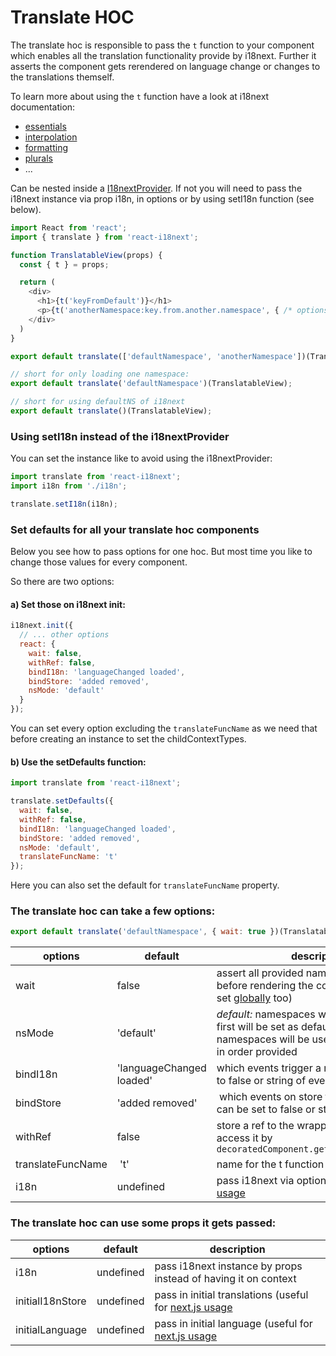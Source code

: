 # Translate HOC

The translate hoc is responsible to pass the `t` function to your component which enables all the translation functionality provide by i18next. Further it asserts the component gets rerendered on language change or changes to the translations themself.

To learn more about using the `t` function have a look at i18next documentation:

- [essentials](https://www.i18next.com/essentials.html)
- [interpolation](https://www.i18next.com/interpolation.html)
- [formatting](https://www.i18next.com/formatting.html)
- [plurals](https://www.i18next.com/plurals.html)
- ...

Can be nested inside a [I18nextProvider](/components/i18nextprovider.md). If not you will need to pass the i18next instance via prop i18n, in options or by using setI18n function (see below).

```js
import React from 'react';
import { translate } from 'react-i18next';

function TranslatableView(props) {
  const { t } = props;

  return (
    <div>
      <h1>{t('keyFromDefault')}</h1>
      <p>{t('anotherNamespace:key.from.another.namespace', { /* options t options */ })}</p>
    </div>
  )
}

export default translate(['defaultNamespace', 'anotherNamespace'])(TranslatableView);

// short for only loading one namespace:
export default translate('defaultNamespace')(TranslatableView);

// short for using defaultNS of i18next
export default translate()(TranslatableView);


```

### Using setI18n instead of the i18nextProvider

You can set the instance like to avoid using the i18nextProvider:

```js
import translate from 'react-i18next';
import i18n from './i18n';

translate.setI18n(i18n);
```

### Set defaults for all your translate hoc components

Below you see how to pass options for one hoc. But most time you like to change those values for every component.

So there are two options:

#### a) Set those on i18next init:

```js
i18next.init({
  // ... other options
  react: {
    wait: false,
    withRef: false,
    bindI18n: 'languageChanged loaded',
    bindStore: 'added removed',
    nsMode: 'default'
  }
});
```

You can set every option excluding the `translateFuncName` as we need that before creating an instance to set the childContextTypes.

#### b) Use the setDefaults function:

```js
import translate from 'react-i18next';

translate.setDefaults({
  wait: false,
  withRef: false,
  bindI18n: 'languageChanged loaded',
  bindStore: 'added removed',
  nsMode: 'default',
  translateFuncName: 't'
});
```

Here you can also set the default for `translateFuncName` property.


### The translate hoc can take a few options:

```js
export default translate('defaultNamespace', { wait: true })(TranslatableView);
```

options | default | description
--------|---------|-------------
wait    | false   | assert all provided namespaces are loaded before rendering the component (can be set [globally](/components/i18next-instance.md) too)
nsMode  | 'default' | *default:* namespaces will be loaded an the first will be set as default or *fallback:* namespaces will be used as fallbacks used in order provided
bindI18n | 'languageChanged loaded' | which events trigger a rerender, can be set to false or string of events
bindStore | 'added removed' | which events on store trigger a rerender, can be set to false or string of events
withRef | false | store a ref to the wrapped component and access it by `decoratedComponent.getWrappedInstance();`
translateFuncName | 't' | name for the t function added to props
i18n | undefined | pass i18next via options (useful for [next.js usage](https://github.com/i18next/react-i18next/tree/master/example/nextjs)

### The translate hoc can use some props it gets passed:

options | default | description
--------|---------|-------------
i18n    | undefined   | pass i18next instance by props instead of having it on context
initialI18nStore | undefined | pass in initial translations (useful for [next.js usage](https://github.com/i18next/react-i18next/blob/master/example/nextjs/pages/index.js#L29)
initialLanguage | undefined | pass in initial language (useful for [next.js usage](https://github.com/i18next/react-i18next/blob/master/example/nextjs/pages/index.js#L29)







